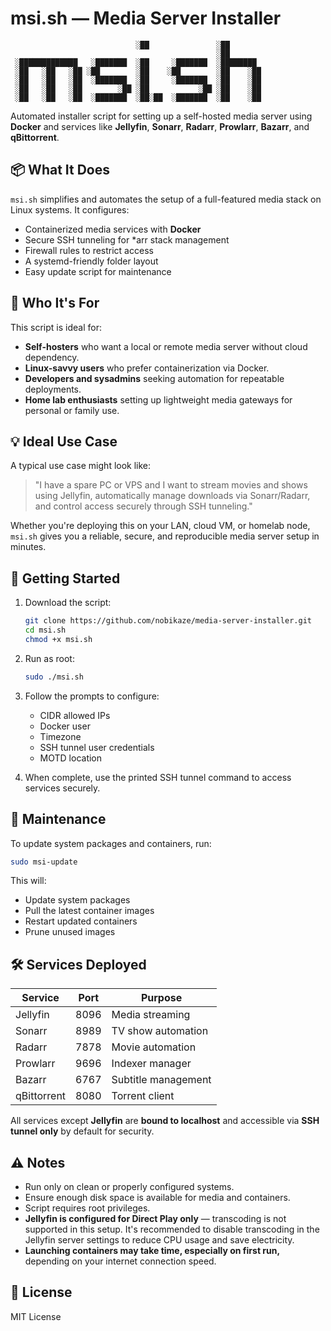 # msi.sh — Media Server Installer

```
                            ░██               ░██
                                              ░██
 ░█████████████   ░███████  ░██     ░███████  ░████████
 ░██   ░██   ░██ ░██        ░██    ░██        ░██    ░██
 ░██   ░██   ░██  ░███████  ░██     ░███████  ░██    ░██
 ░██   ░██   ░██        ░██ ░██           ░██ ░██    ░██
 ░██   ░██   ░██  ░███████  ░██░██  ░███████  ░██    ░██
```

Automated installer script for setting up a self-hosted media server using **Docker** and services like **Jellyfin**, **Sonarr**, **Radarr**, **Prowlarr**, **Bazarr**, and **qBittorrent**.

## 📦 What It Does

`msi.sh` simplifies and automates the setup of a full-featured media stack on Linux systems. It configures:

- Containerized media services with **Docker**
- Secure SSH tunneling for *arr stack management
- Firewall rules to restrict access
- A systemd-friendly folder layout
- Easy update script for maintenance

## 👤 Who It's For

This script is ideal for:

- **Self-hosters** who want a local or remote media server without cloud dependency.
- **Linux-savvy users** who prefer containerization via Docker.
- **Developers and sysadmins** seeking automation for repeatable deployments.
- **Home lab enthusiasts** setting up lightweight media gateways for personal or family use.

## 💡 Ideal Use Case

A typical use case might look like:

> "I have a spare PC or VPS and I want to stream movies and shows using Jellyfin, automatically manage downloads via Sonarr/Radarr, and control access securely through SSH tunneling."

Whether you're deploying this on your LAN, cloud VM, or homelab node, `msi.sh` gives you a reliable, secure, and reproducible media server setup in minutes.

## 🚀 Getting Started

1. Download the script:
   ```bash
   git clone https://github.com/nobikaze/media-server-installer.git
   cd msi.sh
   chmod +x msi.sh
   ```

2. Run as root:
   ```bash
   sudo ./msi.sh
   ```

3. Follow the prompts to configure:
   - CIDR allowed IPs
   - Docker user
   - Timezone
   - SSH tunnel user credentials
   - MOTD location

4. When complete, use the printed SSH tunnel command to access services securely.

## 🔁 Maintenance

To update system packages and containers, run:

```bash
sudo msi-update
```

This will:
- Update system packages
- Pull the latest container images
- Restart updated containers
- Prune unused images

## 🛠 Services Deployed

| Service      | Port | Purpose             |
|--------------|------|---------------------|
| Jellyfin     | 8096 | Media streaming     |
| Sonarr       | 8989 | TV show automation  |
| Radarr       | 7878 | Movie automation     |
| Prowlarr     | 9696 | Indexer manager     |
| Bazarr       | 6767 | Subtitle management |
| qBittorrent  | 8080 | Torrent client      |

All services except **Jellyfin** are **bound to localhost** and accessible via **SSH tunnel only** by default for security.

## ⚠️ Notes

- Run only on clean or properly configured systems.
- Ensure enough disk space is available for media and containers.
- Script requires root privileges.
- **Jellyfin is configured for Direct Play only** — transcoding is not supported in this setup. It's recommended to disable transcoding in the Jellyfin server settings to reduce CPU usage and save electricity.
- **Launching containers may take time, especially on first run,** depending on your internet connection speed.

## 📜 License

MIT License